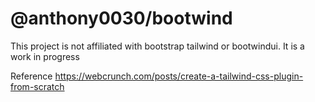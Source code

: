 # @anthony0030/bootwind

This project is not affiliated with bootstrap tailwind or bootwindui.
It is a work in progress

Reference
https://webcrunch.com/posts/create-a-tailwind-css-plugin-from-scratch
